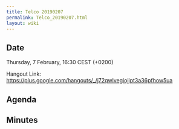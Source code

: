 ```yaml
---
title: Telco 20190207
permalink: Telco_20190207.html
layout: wiki
---
```


Date
----

Thursday, 7 February, 16:30 CEST (+0200)

<!-- end of autogeneration -->

Hangout Link:
<https://plus.google.com/hangouts/_/j72qwlvegiojjpt3a36pfhow5ua>

Agenda
------


Minutes
-------
